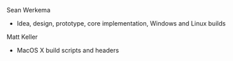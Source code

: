 
Sean Werkema
  - Idea, design, prototype, core implementation, Windows and Linux builds

Matt Keller
  - MacOS X build scripts and headers


